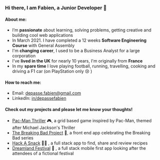 ### Hi there, I am Fabien, a Junior Developer 👋

#### About me:

* I’m **passionate** about learning, solving problems, getting creative and building cool web applications
* In March 2021. I have completed a 12 weeks **Software Engineering Course** with General Assembly
* I'm **changing career**, I used to be a Business Analyst for a large corporation
* I've **lived in the UK** for nearly 10 years, I'm originally from **France**
* In my **spare time** I love playing football, running, travelling, cooking and driving a F1 car (on PlayStation only 😢 )

#### How to reach me:

* Email: [depasse.fabien@gmail.com](mailto:depasse.fabien@gmail.com)
* LinkedIn: [in/depassefabien](http://www.linkedin.com/in/depassefabien)

#### Check out my projects and please let me know your thoughts!

* [Pac-Man Thriller](https://github.com/fdepasse/pacman-thriller) 🎮, a grid based game inspired by Pac-Man, themed after Michael Jackson's Thriller
* [The Breaking Bad Project](https://github.com/fdepasse/the-breaking-bad-project) 🧪, a front end app celebrating the Breaking Bad series
* [Hack A Snack](https://github.com/fdepasse/hack-a-snack) 👨‍🍳 , a full stack app to find, share and review recipes
* [Dreamland Festival](https://github.com/fdepasse/dreamland-festival) 🎵 , a full stack mobile first app looking after the attendees of a fictional festival